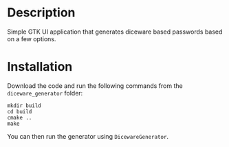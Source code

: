 # Description

Simple GTK UI application that generates diceware based passwords based on a few options.

# Installation

Download the code and run the following commands from the `diceware_generator` folder:

    mkdir build
    cd build
    cmake ..
    make

You can then run the generator using `DicewareGenerator`.
